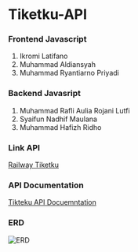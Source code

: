 # Tiketku-API

### Frontend Javascript
1. Ikromi Latifano
2. Muhammad Aldiansyah
3. Muhammad Ryantiarno Priyadi

### Backend Javasript
1. Muhammad Rafli Aulia Rojani Lutfi
2. Syaifun Nadhif Maulana
3. Muhammad Hafizh Ridho

### Link API
[Railway Tiketku](https://tiketku.up.railway.app/)

### API Documentation
[Tikteku API Docuemntation](https://personal1234.stoplight.io/docs/tiketku-api) 

### ERD
![ERD](https://ik.imagekit.io/tiu0i2v9jz/Tiketku-API/erd.png?updatedAt=1688274368255)
